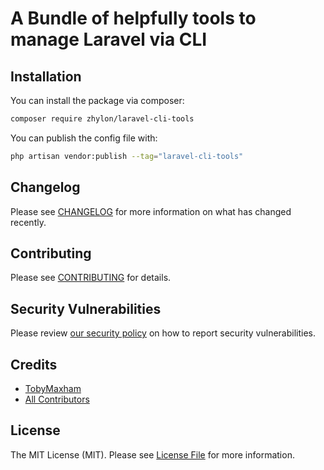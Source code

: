 # A Bundle of helpfully tools to manage Laravel via CLI 

## Installation

You can install the package via composer:

```bash
composer require zhylon/laravel-cli-tools
```

You can publish the config file with:

```bash
php artisan vendor:publish --tag="laravel-cli-tools"
```

## Changelog

Please see [CHANGELOG](CHANGELOG.md) for more information on what has changed recently.

## Contributing

Please see [CONTRIBUTING](CONTRIBUTING.md) for details.

## Security Vulnerabilities

Please review [our security policy](../../security/policy) on how to report security vulnerabilities.

## Credits

- [TobyMaxham](https://github.com/TobyMaxham)
- [All Contributors](../../contributors)

## License

The MIT License (MIT). Please see [License File](LICENSE.md) for more information.

